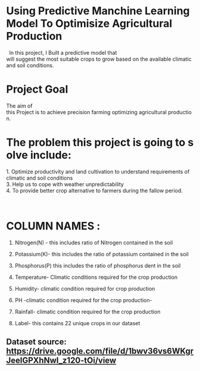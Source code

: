 
# Using Predictive Manchine Learning Model To Optimisize Agricultural Production

 
In this project, I Built a predictive model that will suggest the most suitable crops to grow based on the available climatic and soil conditions.






# Project Goal

The aim of this Project is to achieve precision farming optimizing agricultural production.

# The problem this project is going to solve include: 
1. Optimize productivity and land cultivation to understand requirements of climatic and soil conditions 
3. Help us to cope with weather unpredictability 
4. To provide better crop alternative to farmers during the fallow period.

 
# COLUMN NAMES :
1. Nitrogen(N) - this includes ratio of Nitrogen contained in the soil
2. Potassium(K)- this includes the ratio of potassium contained in the soil
3. Phosphorus(P) this includes the ratio of phosphorus dent in the soil

4. Temperature- Climatic conditions required for the crop production
5. Humidity- climatic condition required for crop production
6. PH -climatic condition required for the crop production-
7. Rainfall- climatic condition required for the crop production 
8. Label- this contains 22 unique crops in our dataset
## Dataset source: https://drive.google.com/file/d/1bwv36vs6WKgrJeelGPXhNwI_z120-tOi/view
